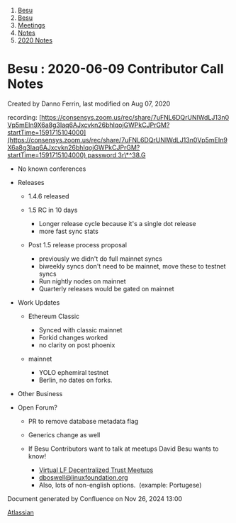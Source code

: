 1. [Besu](index.html)
2. [Besu](Besu_22151173.html)
3. [Meetings](Meetings_22153838.html)
4. [Notes](Notes_22153888.html)
5. [2020 Notes](2020-Notes_22154209.html)

# Besu : 2020-06-09 Contributor Call Notes

Created by Danno Ferrin, last modified on Aug 07, 2020

recording: [https://consensys.zoom.us/rec/share/7uFNL6DQrUNIWdLJ13n0Vp5mEIn9X6a8g3Iaq6AJxcvkn26bhIqojGWPkCJPrGM?startTime=1591715104000](https://consensys.zoom.us/rec/share/7uFNL6DQrUNIWdLJ13n0Vp5mEIn9X6a8g3Iaq6AJxcvkn26bhIqojGWPkCJPrGM?startTime=1591715104000) password 3r\*^38.G

- No known conferences
- Releases
  
  - 1.4.6 released
  - 1.5 RC in 10 days
    
    - Longer release cycle because it's a single dot release
    - more fast sync stats
  - Post 1.5 release process proposal
    
    - previously we didn't do full mainnet syncs
    - biweekly syncs don't need to be mainnet, move these to testnet syncs
    - Run nightly nodes on mainnet
    - Quarterly releases would be gated on mainnet
- Work Updates
  
  - Ethereum Classic
    
    - Synced with classic mainnet
    - Forkid changes worked
    - no clarity on post phoenix
  - mainnet
    
    - YOLO ephemiral testnet
    - Berlin, no dates on forks.
- Other Business
- Open Forum?
  
  - PR to remove database metadata flag
  - Generics change as well
  - If Besu Contributors want to talk at meetups David Besu wants to know!
    
    - [Virtual LF Decentralized Trust Meetups](https://lf-hyperledger.atlassian.net/wiki/spaces/events/pages/21790799/Virtual+LF+Decentralized+Trust+Meetups)
    - [dboswell@linuxfoundation.org](mailto:dboswell@linuxfoundation.org)
    - Also, lots of non-english options.  (example: Portugese)

Document generated by Confluence on Nov 26, 2024 13:00

[Atlassian](http://www.atlassian.com/)
